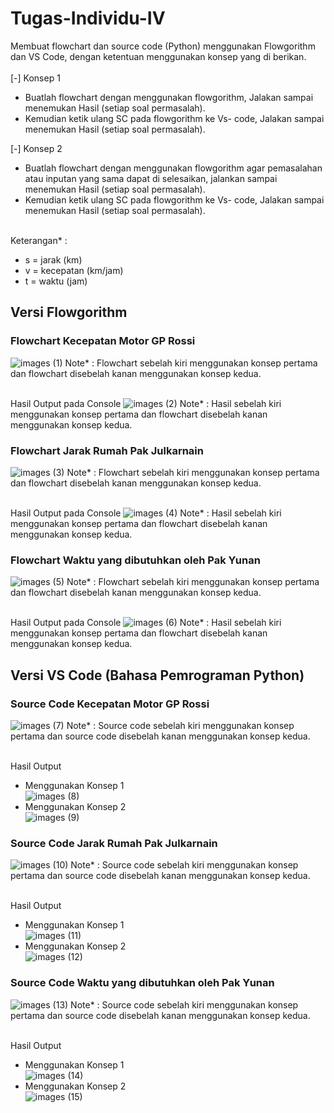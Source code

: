 # Tugas-Individu-IV

Membuat flowchart dan source code (Python) menggunakan Flowgorithm dan VS Code, dengan ketentuan menggunakan konsep yang di berikan.<br><br>
[-] Konsep 1
- Buatlah flowchart dengan menggunakan flowgorithm, Jalakan sampai menemukan Hasil (setiap soal permasalah).
- Kemudian ketik ulang SC pada flowgorithm ke Vs- code, Jalakan sampai menemukan Hasil (setiap soal permasalah).<br>

[-] Konsep 2
- Buatlah flowchart dengan menggunakan flowgorithm agar pemasalahan atau inputan yang sama dapat di selesaikan, jalankan sampai menemukan Hasil (setiap soal permasalah).
- Kemudian ketik ulang SC pada flowgorithm ke Vs- code, Jalakan sampai menemukan Hasil (setiap soal permasalah).<br><br>

Keterangan* :
- s = jarak (km)
- v = kecepatan (km/jam)
- t = waktu (jam)

## Versi Flowgorithm

### Flowchart Kecepatan Motor GP Rossi
![images (1)](https://user-images.githubusercontent.com/93045470/139515761-ee1d8d73-e5d6-4bac-ac3b-547de4ab922e.png)
Note* : Flowchart sebelah kiri menggunakan konsep pertama dan flowchart disebelah kanan menggunakan konsep kedua.<br><br>

Hasil Output pada Console
![images (2)](https://user-images.githubusercontent.com/93045470/139515766-49df1f85-119a-487c-8eee-81f0f0853362.png)
Note* : Hasil sebelah kiri menggunakan konsep pertama dan flowchart disebelah kanan menggunakan konsep kedua.<br>

### Flowchart Jarak Rumah Pak Julkarnain
![images (3)](https://user-images.githubusercontent.com/93045470/139515768-92d7a418-950c-4dda-b167-b54f78c309f1.png)
Note* : Flowchart sebelah kiri menggunakan konsep pertama dan flowchart disebelah kanan menggunakan konsep kedua.<br><br>

Hasil Output pada Console
![images (4)](https://user-images.githubusercontent.com/93045470/139515770-5c70e17f-b07e-4a24-b497-1744306c8cb7.png)
Note* : Hasil sebelah kiri menggunakan konsep pertama dan flowchart disebelah kanan menggunakan konsep kedua.<br>

### Flowchart Waktu yang dibutuhkan oleh Pak Yunan
![images (5)](https://user-images.githubusercontent.com/93045470/139515771-92f45a08-55a0-485a-9931-56e2c0f9f857.png)
Note* : Flowchart sebelah kiri menggunakan konsep pertama dan flowchart disebelah kanan menggunakan konsep kedua.<br><br>

Hasil Output pada Console
![images (6)](https://user-images.githubusercontent.com/93045470/139515772-98ed6f5e-3cdb-41cc-a3d1-84bdd8c9eeef.png)
Note* : Hasil sebelah kiri menggunakan konsep pertama dan flowchart disebelah kanan menggunakan konsep kedua.<br>

## Versi VS Code (Bahasa Pemrograman Python)

### Source Code Kecepatan Motor GP Rossi
![images (7)](https://user-images.githubusercontent.com/93045470/139515773-0353ff96-f399-4dc6-8656-97ff76dbbf4d.png)
Note* : Source code sebelah kiri menggunakan konsep pertama dan source code disebelah kanan menggunakan konsep kedua.<br><br>

Hasil Output
- Menggunakan Konsep 1<br>
![images (8)](https://user-images.githubusercontent.com/93045470/139515774-77b99d93-c83b-4644-b228-5b8a538824dd.png)
- Menggunakan Konsep 2<br>
![images (9)](https://user-images.githubusercontent.com/93045470/139515775-176b97ae-dd50-414a-8c37-01b5b671ea9c.png)

### Source Code Jarak Rumah Pak Julkarnain
![images (10)](https://user-images.githubusercontent.com/93045470/139515777-ea7c62f9-7fe9-4749-81db-ad65bd157976.png)
Note* : Source code sebelah kiri menggunakan konsep pertama dan source code disebelah kanan menggunakan konsep kedua.<br><br>

Hasil Output
- Menggunakan Konsep 1<br>
![images (11)](https://user-images.githubusercontent.com/93045470/139515779-64d577bf-5a5c-43a1-a804-a732b65ad3a5.png)
- Menggunakan Konsep 2<br>
![images (12)](https://user-images.githubusercontent.com/93045470/139515780-f4f2bac8-51c5-4c86-a7d5-4ebfaf47d42f.png)

### Source Code Waktu yang dibutuhkan oleh Pak Yunan
![images (13)](https://user-images.githubusercontent.com/93045470/139515782-6c11ef6b-df26-4967-8405-d990a21f21a1.png)
Note* : Source code sebelah kiri menggunakan konsep pertama dan source code disebelah kanan menggunakan konsep kedua.<br><br>

Hasil Output
- Menggunakan Konsep 1<br>
![images (14)](https://user-images.githubusercontent.com/93045470/139515784-3b1dadb6-2912-4219-b77f-4a8a6602a100.png)
- Menggunakan Konsep 2<br>
![images (15)](https://user-images.githubusercontent.com/93045470/139515785-cc87d4b2-45d8-40c3-a466-2b15ee554145.png)
